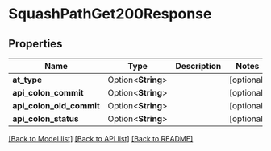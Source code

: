 # SquashPathGet200Response

## Properties

Name | Type | Description | Notes
------------ | ------------- | ------------- | -------------
**at_type** | Option<**String**> |  | [optional]
**api_colon_commit** | Option<**String**> |  | [optional]
**api_colon_old_commit** | Option<**String**> |  | [optional]
**api_colon_status** | Option<**String**> |  | [optional]

[[Back to Model list]](../README.md#documentation-for-models) [[Back to API list]](../README.md#documentation-for-api-endpoints) [[Back to README]](../README.md)


